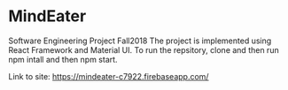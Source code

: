 # MindEater
Software Engineering Project Fall2018
The project is implemented using React Framework and Material UI. To run the repsitory, clone and then run npm intall and then
npm start.

Link to site:
https://mindeater-c7922.firebaseapp.com/
